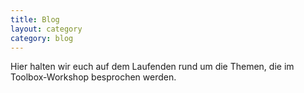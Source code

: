 ```yaml
---
title: Blog
layout: category
category: blog
---
```


Hier halten wir euch auf dem Laufenden rund um die Themen,
die im Toolbox-Workshop besprochen werden.
